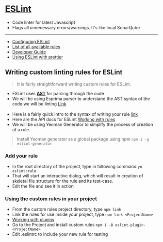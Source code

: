 # [ESLint](https://eslint.org/)

- Code linter for latest Javascript
- Flags all unnecessary errors/warnings. It's like local SonarQube

---

- [Configuring ESLint](https://eslint.org/docs/user-guide/configuring)
- [List of all available rules](https://eslint.org/docs/rules/)
- [Developer Guide](https://eslint.org/docs/developer-guide/)
- [Using ESLint with prettier](https://medium.com/@netczuk/your-last-eslint-config-9e35bace2f99)

## Writing custom linting rules for ESLint

> It is fairly straightforward writing custom rules for ESLint.

- ESLint uses [**AST**](https://en.wikipedia.org/wiki/Abstract_syntax_tree) for parsing through the code
- We will be using Esprima parser to understand the AST syntax of the code we will be linting [Link](http://esprima.org/demo/parse.html#)
  <br><br>
- Here is a fairly quick intro to the syntax of writing your rule [link](https://gist.github.com/jareware/7179093)
- Here are the API docs for ESLint [Working with rules](http://eslint.org/docs/developer-guide/working-with-rules)
- We will be using Yeoman Generator to simplify the process of creation of a rule.

> Install Yeoman generator as a global package using npm `npm i -g eslint-generator`

### Add your rule

- In the root directory of the project, type in following command `yo eslint:rule`
- That will start an interactive dialog, which will result in creation of skeletal file structure for the rule and its test-case.
- Edit the file and see it in action

### Using the custom rules in your project

- From the custom rules project directory, type `npm link`
- Link the rules for use inside your project, type `npm link <ProjectName>`
- [Working with plugins](https://eslint.org/docs/developer-guide/working-with-plugins)
- Go to the Project and install custom rules `npm i -D eslint-plugin-<ProjectName>`
- Edit .eslintrc to include your new rule for testing
